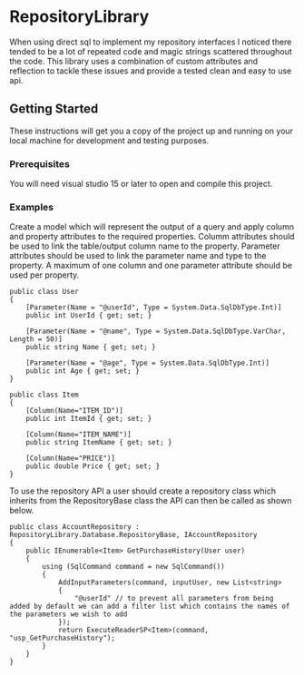 # RepositoryLibrary
When using direct sql to implement my repository interfaces I noticed there tended to be a lot of repeated code and magic strings scattered throughout the code. This library uses a combination of custom attributes and reflection to tackle these issues and provide a tested clean and easy to use api.
## Getting Started
These instructions will get you a copy of the project up and running on your local machine for development and testing purposes.
### Prerequisites
You will need visual studio 15 or later to open and compile this project.
### Examples
Create a model which will represent the output of a query and apply column and property attributes to the required properties.
Columm attributes should be used to link the table/output column name to the property.
Parameter attributes should be used to link the parameter name and type to the property.
A maximum of one column and one parameter attribute should be used per property.
```
public class User 
{
    [Parameter(Name = "@userId", Type = System.Data.SqlDbType.Int)]
    public int UserId { get; set; }

    [Parameter(Name = "@name", Type = System.Data.SqlDbType.VarChar, Length = 50)]
    public string Name { get; set; }

    [Parameter(Name = "@age", Type = System.Data.SqlDbType.Int)]
    public int Age { get; set; }    
}

public class Item
{
    [Column(Name="ITEM_ID")]
    public int ItemId { get; set; }
    
    [Column(Name="ITEM_NAME")]
    public string ItemName { get; set; }
    
    [Column(Name="PRICE")]
    public double Price { get; set; }
}
```
To use the repository API a user should create a repository class which inherits from the RepositoryBase class the API can then be called as shown below.
```
public class AccountRepository : RepositoryLibrary.Database.RepositoryBase, IAccountRepository
{
    public IEnumerable<Item> GetPurchaseHistory(User user)
    {
        using (SqlCommand command = new SqlCommand())
        {            
            AddInputParameters(command, inputUser, new List<string>
            {
                "@userId" // to prevent all parameters from being added by default we can add a filter list which contains the names of the parameters we wish to add
            });                
            return ExecuteReaderSP<Item>(command, "usp_GetPurchaseHistory");            
        }              
    }
}
```
